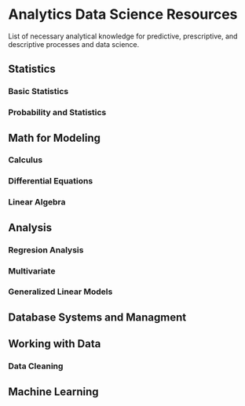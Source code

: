 # Analytics Data Science Resources
List of necessary analytical knowledge for predictive, prescriptive, and descriptive processes and data science.

## Statistics
 ### Basic Statistics
 ### Probability and Statistics


## Math for Modeling

### Calculus
### Differential Equations
### Linear Algebra

## Analysis

### Regresion Analysis
### Multivariate
### Generalized Linear Models


## Database Systems and Managment


## Working with Data

### Data Cleaning


## Machine Learning


